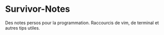# Survivor-Notes
Des notes persos pour la programmation. Raccourcis de vim, de terminal et autres tips utiles.
